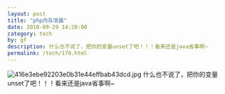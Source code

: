 ```yaml
---
layout: post
title: "php内存泄露"
date: 2010-09-29 14:20:00
category: tech
by: gf
description: 什么也不说了，把你的变量unset了吧！！！看来还是java省事啊~
permalink: /tech/170.html
---
```

![416e3ebe92203e0b31e44effbab43dcd.jpg][]
什么也不说了，把你的变量unset了吧！！！看来还是java省事啊~

 



[416e3ebe92203e0b31e44effbab43dcd.jpg]: http://www.gfzj.us/gfzjus_blog/tech/2014-10-22/416e3ebe92203e0b31e44effbab43dcd.jpg